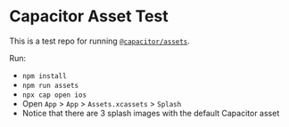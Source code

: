 # Capacitor Asset Test
This is a test repo for running [`@capacitor/assets`](https://github.com/ionic-team/capacitor-assets).

Run: 
- `npm install`
- `npm run assets`
- `npx cap open ios`
- Open `App` > `App` > `Assets.xcassets` > `Splash`
- Notice that there are 3 splash images with the default Capacitor asset
